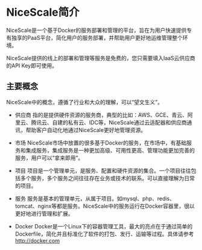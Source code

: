 # NiceScale简介

NiceScale是一个基于Docker的服务部署和管理的平台，旨在为用户快速提供专有独享的PaaS平台，简化用户的服务部署，并帮助用户更好地运维管理整个环境。

NiceScale提供的线上的部署和管理等服务是免费的，您只需要填入IaaS云供应商的API Key即可使用。

## 主要概念

NiceScale中的概念，遵循了行业和大众的理解，可以“望文生义”。

* 供应商
指的是提供硬件资源的服务商，典型的比如：AWS、GCE、青云、阿里云、腾讯云、自建的私有云、IDC等，NiceScale通过云适配器和供应商通讯，帮助客户自动化地通过NiceScale更好地管理资源。

* 市场
NiceScale市场中放置的很多基于Docker的服务，在市场中，有基础服务和集成服务，集成服务是一种更加高级、可用性更高、管理功能更加完善的服务，用户可以“拿来即用”。

* 项目
项目是一个管理单元，是服务、配置和硬件资源的集合。一个项目往往包括多个服务，多个服务之间往往存在业务或技术的联系。可以直接理解为日常的项目。

* 服务
服务是基本的管理单元，从属于项目。如mysql、php、redis、tomcat、nginx等都是服务。NiceScale中的服务运行在Docker容器里，很以更好地进行管理和扩展。

* Docker
Docker是一个Linux下的容器管理工具，最大的亮点在于通过简单的Dockerfile，简化并且标准化了软件的打包、发行、运输等过程。具体请参考 http://docker.com

